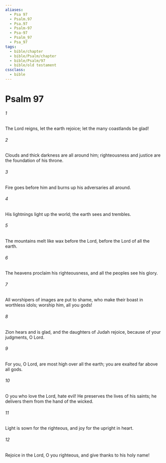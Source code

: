 ```yaml
---
aliases:
  - Psa 97
  - Psalm.97
  - Psa.97
  - Psalm-97
  - Psa-97
  - Psalm_97
  - Psa_97
tags:
  - bible/chapter
  - bible/Psalm/chapter
  - bible/Psalm/97
  - bible/old testament
cssclass:
  - bible
---
```


# Psalm 97

###### 1
The Lord reigns, let the earth rejoice; let the many coastlands be glad!
###### 2
Clouds and thick darkness are all around him;   righteousness and justice are the foundation of his throne.
###### 3
Fire goes before him and burns up his adversaries all around.
###### 4
His lightnings light up the world; the earth sees and trembles.
###### 5
The mountains melt like wax before the Lord, before the Lord of all the earth.
###### 6
The heavens proclaim his righteousness, and all the peoples see his glory.
###### 7
All worshipers of images are put to shame, who make their boast in worthless idols;   worship him, all you gods!
###### 8
Zion hears and is glad, and the daughters of Judah rejoice, because of your judgments, O Lord.
###### 9
For you, O Lord, are most high over all the earth; you are exalted far above all gods.
###### 10
O you who love the Lord, hate evil! He preserves the lives of his saints; he delivers them from the hand of the wicked.
###### 11
Light is sown for the righteous, and joy for the upright in heart.
###### 12
Rejoice in the Lord, O you righteous, and give thanks to his holy name!


